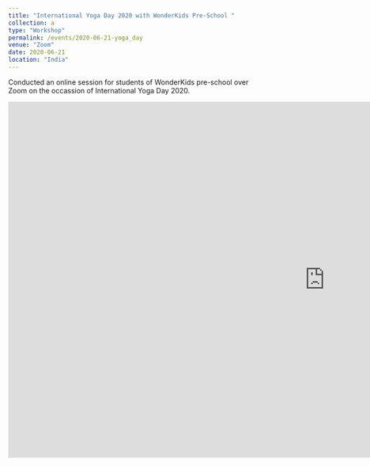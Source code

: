```yaml
---
title: "International Yoga Day 2020 with WonderKids Pre-School "
collection: a
type: "Workshop"
permalink: /events/2020-06-21-yoga_day
venue: "Zoom"
date: 2020-06-21
location: "India"
---
```

Conducted an online session for students of WonderKids pre-school over Zoom on the occassion of International Yoga Day 2020.

<iframe width="1280" height="720" src="https://www.youtube.com/embed/YXTHGcT8_zA" frameborder="0" allow="accelerometer; autoplay; encrypted-media; gyroscope; picture-in-picture" allowfullscreen></iframe>
